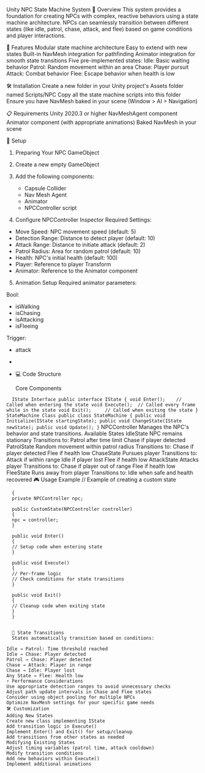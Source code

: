 Unity NPC State Machine System
📝 Overview
This system provides a foundation for creating NPCs with complex, reactive behaviors using a state machine architecture. NPCs can seamlessly transition between different states (like idle, patrol, chase, attack, and flee) based on game conditions and player interactions.

🎯 Features
Modular state machine architecture
Easy to extend with new states
Built-in NavMesh integration for pathfinding
Animator integration for smooth state transitions
Five pre-implemented states:
Idle: Basic waiting behavior
Patrol: Random movement within an area
Chase: Player pursuit
Attack: Combat behavior
Flee: Escape behavior when health is low


🛠️ Installation
Create a new folder in your Unity project's Assets folder named Scripts/NPC
Copy all the state machine scripts into this folder
Ensure you have NavMesh baked in your scene (Window > AI > Navigation)

📋 Requirements
Unity 2020.3 or higher
NavMeshAgent component
Animator component (with appropriate animations)
Baked NavMesh in your scene

🔧 Setup
1. Preparing Your NPC GameObject
2. Create a new empty GameObject
3. Add the following components:
    - Capsule Collider
    - Nav Mesh Agent
    - Animator
    - NPCController script


4. Configure NPCController Inspector
   Required Settings:
- Move Speed: NPC movement speed (default: 5)
- Detection Range: Distance to detect player (default: 10)
- Attack Range: Distance to initiate attack (default: 2)
- Patrol Radius: Area for random patrol (default: 10)
- Health: NPC's initial health (default: 100)
- Player: Reference to player Transform
- Animator: Reference to the Animator component

5. Animation Setup
   Required animator parameters:

Bool:
- isWalking
- isChasing
- isAttacking
- isFleeing

Trigger:
- attack
- 
- 
  💻 Code Structure

  Core Components

`  IState Interface
  public interface IState
  {
  void Enter();    // Called when entering the state
  void Execute();  // Called every frame while in the state
  void Exit();     // Called when exiting the state
  }
  StateMachine Class
  public class StateMachine
  {
  public void Initialize(IState startingState);
  public void ChangeState(IState newState);
  public void Update();
  }`
  NPCController Manages the NPC's behavior and state transitions.
  Available States
  IdleState
  NPC remains stationary
  Transitions to:
  Patrol after time limit
  Chase if player detected
  PatrolState
  Random movement within patrol radius
  Transitions to:
  Chase if player detected
  Flee if health low
  ChaseState
  Pursues player
  Transitions to:
  Attack if within range
  Idle if player lost
  Flee if health low
  AttackState
  Attacks player
  Transitions to:
  Chase if player out of range
  Flee if health low
  FleeState
  Runs away from player
  Transitions to:
  Idle when safe and health recovered
  🎮 Usage Example
  // Example of creating a custom state

```public class CustomState : IState
  {
  private NPCController npc;

  public CustomState(NPCController controller)
  {
  npc = controller;
  }

  public void Enter()
  {
  // Setup code when entering state
  }

  public void Execute()
  {
  // Per-frame logic
  // Check conditions for state transitions
  }

  public void Exit()
  {
  // Cleanup code when exiting state
  }
  }


  🔄 State Transitions
  States automatically transition based on conditions:

Idle → Patrol: Time threshold reached
Idle → Chase: Player detected
Patrol → Chase: Player detected
Chase → Attack: Player in range
Chase → Idle: Player lost
Any State → Flee: Health low
⚡ Performance Considerations
Use appropriate detection ranges to avoid unnecessary checks
Adjust path update intervals in Chase and Flee states
Consider using object pooling for multiple NPCs
Optimize NavMesh settings for your specific game needs
🛠️ Customization
Adding New States
Create new class implementing IState
Add transition logic in Execute()
Implement Enter() and Exit() for setup/cleanup
Add transitions from other states as needed
Modifying Existing States
Adjust timing variables (patrol time, attack cooldown)
Modify transition conditions
Add new behaviors within Execute()
Implement additional animations
